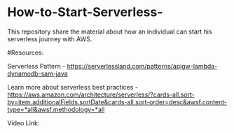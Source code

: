 # How-to-Start-Serverless-
This repository share the material about how an individual can start his serverless journey with AWS.

#Resources:

Serverless Pattern - https://serverlessland.com/patterns/apigw-lambda-dynamodb-sam-java

Learn more about serverless best practices - https://aws.amazon.com/architecture/serverless/?cards-all.sort-by=item.additionalFields.sortDate&cards-all.sort-order=desc&awsf.content-type=*all&awsf.methodology=*all

Video Link:



